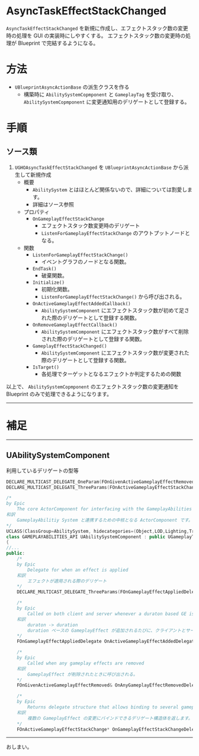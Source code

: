 # AsyncTaskEffectStackChanged
`AsyncTaskEffectStackChanged` を新規に作成し、エフェクトスタック数の変更時の処理を GUI の実装時にしやすくする。
エフェクトスタック数の変更時の処理が Blueprint で完結するようになる。

# 方法

* `UBlueprintAsyncActionBase` の派生クラスを作る
	* 構築時に `AbilitySystemCopmponent` と  `GameplayTag` を受け取り、 `AbilitySystemCopmponent` に変更通知用のデリゲートとして登録する。

# 手順

## ソース類

1. `UGHOAsyncTaskEffectStackChanged` を `UBlueprintAsyncActionBase` から派生して新規作成
	* 概要
		* `AbilitySystem` とはほとんど関係ないので、詳細については割愛します。
		* 詳細はソース参照
	* プロパティ
		* `OnGameplayEffectStackChange`
			* エフェクトスタック数変更時のデリゲート
			* `ListenForGameplayEffectStackChange` のアウトプットノードとなる。
	* 関数
		* `ListenForGameplayEffectStackChange()`
			* イベントグラフのノードとなる関数。
		* `EndTask()`
			* 破棄関数。
		* `Initialize()`
			* 初期化関数。
			* `ListenForGameplayEffectStackChange()` から呼び出される。
		* `OnActiveGameplayEffectAddedCallback()`
			* `AbilitySystemComponent` にエフェクトスタック数が初めて足された際のデリゲートとして登録する関数。
		* `OnRemoveGameplayEffectCallback()`
			* `AbilitySystemComponent` にエフェクトスタック数がすべて削除された際のデリゲートとして登録する関数。
		* `GameplayEffectStackChanged()`
			* `AbilitySystemComponent` にエフェクトスタック数が変更された際のデリゲートとして登録する関数。
		* `IsTarget()`
			* 各処理でターゲットとなるエフェクトか判定するための関数



以上で、 `AbilitySystemCopmponent` のエフェクトスタック数の変更通知を Blueprint のみで処理できるようになります。

-----
# 補足

-----
## UAbilitySystemComponent

利用しているデリゲートの型等

```c++
DECLARE_MULTICAST_DELEGATE_OneParam(FOnGivenActiveGameplayEffectRemoved, const FActiveGameplayEffect&);
DECLARE_MULTICAST_DELEGATE_ThreeParams(FOnActiveGameplayEffectStackChange, FActiveGameplayEffectHandle, int32 /*NewStackCount*/, int32 /*PreviousStackCount*/);

/*
by Epic
	The core ActorComponent for interfacing with the GameplayAbilities System
和訳
	GameplayAbilitiy System と連携するための中核となる ActorComponent です。
*/
UCLASS(ClassGroup=AbilitySystem, hidecategories=(Object,LOD,Lighting,Transform,Sockets,TextureStreaming), editinlinenew, meta=(BlueprintSpawnableComponent))
class GAMEPLAYABILITIES_API UAbilitySystemComponent : public UGameplayTasksComponent, public IGameplayTagAssetInterface, public IAbilitySystemReplicationProxyInterface
{
//...
public:
	/*
	by Epic
		Delegate for when an effect is applied
	和訳
		エフェクトが適用される際のデリゲート
	*/
	DECLARE_MULTICAST_DELEGATE_ThreeParams(FOnGameplayEffectAppliedDelegate, UAbilitySystemComponent*, const FGameplayEffectSpec&, FActiveGameplayEffectHandle);

	/*
	by Epic
		Called on both client and server whenever a duraton based GE is added (E.g., instant GEs do not trigger this).
	和訳
		duraton -> duration
		duration ベースの GameplayEffect が追加されるたびに、クライアントとサーバーの両方で呼び出される。（例えば、 Instant GameplayEffect はこれをトリガーしない。）
	*/
	FOnGameplayEffectAppliedDelegate OnActiveGameplayEffectAddedDelegateToSelf;

	/*
	by Epic
		Called when any gameplay effects are removed
	和訳
		GameplayEffect が削除されたときに呼び出される。
	*/
	FOnGivenActiveGameplayEffectRemoved& OnAnyGameplayEffectRemovedDelegate();

	/*
	by Epic
		Returns delegate structure that allows binding to several gameplay effect changes
	和訳
		複数の GameplayEffect の変更にバインドできるデリゲート構造体を返します。
	*/
	FOnActiveGameplayEffectStackChange* OnGameplayEffectStackChangeDelegate(FActiveGameplayEffectHandle Handle);


```


-----
おしまい。
